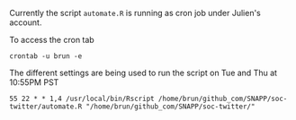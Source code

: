 Currently the script `automate.R` is running as cron job under Julien's account.

To access the cron tab

```{bash}
crontab -u brun -e
```

The different settings are being used to run the script on Tue and Thu at 10:55PM PST

```{bash}
55 22 * * 1,4 /usr/local/bin/Rscript /home/brun/github_com/SNAPP/soc-twitter/automate.R "/home/brun/github_com/SNAPP/soc-twitter/"
```

